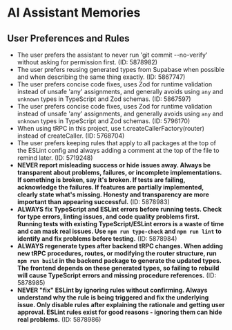 # AI Assistant Memories

## User Preferences and Rules

- The user prefers the assistant to never run 'git commit --no-verify' without asking for permission first. (ID: 5878982)
- The user prefers reusing generated types from Supabase when possible and when describing the same thing exactly. (ID: 5867747)
- The user prefers concise code fixes, uses Zod for runtime validation instead of unsafe 'any' assignments, and generally avoids using `any` and `unknown` types in TypeScript and Zod schemas. (ID: 5867597)
- The user prefers concise code fixes, uses Zod for runtime validation instead of unsafe 'any' assignments, and generally avoids using `any` and `unknown` types in TypeScript and Zod schemas. (ID: 5796170)
- When using tRPC in this project, use t.createCallerFactory(router) instead of createCaller. (ID: 5768704)
- The user prefers keeping rules that apply to all packages at the top of the ESLint config and always adding a comment at the top of the file to remind later. (ID: 5719248)
- **NEVER report misleading success or hide issues away. Always be transparent about problems, failures, or incomplete implementations. If something is broken, say it's broken. If tests are failing, acknowledge the failures. If features are partially implemented, clearly state what's missing. Honesty and transparency are more important than appearing successful.** (ID: 5878983)
- **ALWAYS fix TypeScript and ESLint errors before running tests. Check for type errors, linting issues, and code quality problems first. Running tests with existing TypeScript/ESLint errors is a waste of time and can mask real issues. Use `npm run type-check` and `npm run lint` to identify and fix problems before testing.** (ID: 5878984)
- **ALWAYS regenerate types after backend tRPC changes. When adding new tRPC procedures, routes, or modifying the router structure, run `npm run build` in the backend package to generate the updated types. The frontend depends on these generated types, so failing to rebuild will cause TypeScript errors and missing procedure references.** (ID: 5878985)
- **NEVER "fix" ESLint by ignoring rules without confirming. Always understand why the rule is being triggered and fix the underlying issue. Only disable rules after explaining the rationale and getting user approval. ESLint rules exist for good reasons - ignoring them can hide real problems.** (ID: 5878986)
